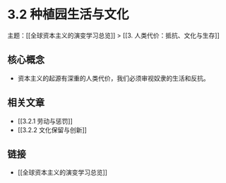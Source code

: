 # 3.2 种植园生活与文化

主题：[[全球资本主义的演变学习总览]] > [[3. 人类代价：抵抗、文化与生存]]

## 核心概念

- 资本主义的起源有深重的人类代价，我们必须审视奴隶的生活和反抗。

## 相关文章

- [[3.2.1 劳动与惩罚]]
- [[3.2.2 文化保留与创新]]

## 链接

- [[全球资本主义的演变学习总览]]

